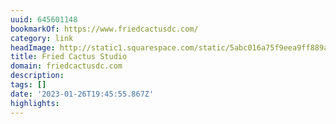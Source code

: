 ```yaml
---
uuid: 645601148
bookmarkOf: https://www.friedcactusdc.com/
category: link
headImage: http://static1.squarespace.com/static/5abc016a75f9eea9ff889ac5/t/63404122b328543d0e6e8658/1665155363027/FCSLOGO-01.png?format=1500w
title: Fried Cactus Studio
domain: friedcactusdc.com
description: 
tags: []
date: '2023-01-26T19:45:55.867Z'
highlights: 
---
```



